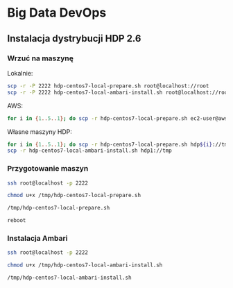 
# Big Data DevOps

## Instalacja dystrybucji HDP 2.6

### Wrzuć na maszynę

Lokalnie:
~~~bash
scp -r -P 2222 hdp-centos7-local-prepare.sh root@localhost://root
scp -r -P 2222 hdp-centos7-local-ambari-install.sh root@localhost://root
~~~

AWS:
~~~bash
for i in {1..5..1}; do scp -r hdp-centos7-local-prepare.sh ec2-user@aws${i}://tmp; done
~~~

Własne maszyny HDP:
~~~bash
for i in {1..5..1}; do scp -r hdp-centos7-local-prepare.sh hdp${i}://tmp; done
scp -r hdp-centos7-local-ambari-install.sh hdp1://tmp
~~~


### Przygotowanie maszyn

~~~bash
ssh root@localhost -p 2222

chmod u+x /tmp/hdp-centos7-local-prepare.sh

/tmp/hdp-centos7-local-prepare.sh

reboot
~~~

### Instalacja Ambari

~~~bash
ssh root@localhost -p 2222

chmod u+x /tmp/hdp-centos7-local-ambari-install.sh

/tmp/hdp-centos7-local-ambari-install.sh
~~~